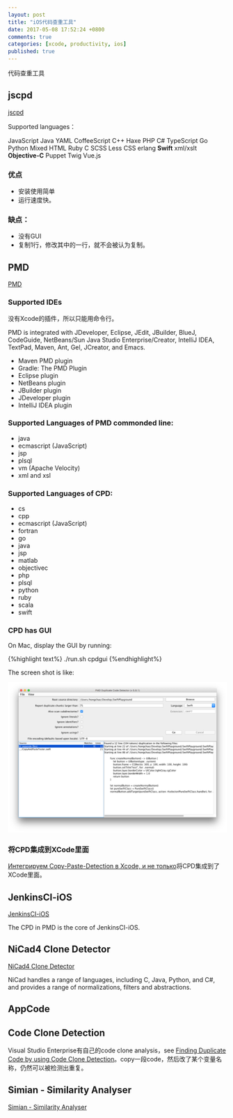 ```yaml
---
layout: post
title: "iOS代码查重工具"
date: 2017-05-08 17:52:24 +0800
comments: true
categories: [xcode, productivity, ios]
published: true
---
```




代码查重工具

<!-- more -->

## jscpd

[jscpd](https://github.com/kucherenko/jscpd)

Supported languages： 

JavaScript	Java	YAML
CoffeeScript	C++	Haxe
PHP	C#	TypeScript
Go	Python	Mixed HTML
Ruby	C	SCSS
Less	CSS	erlang
**Swift**	xml/xslt	**Objective-C**
Puppet	Twig	Vue.js

### 优点

* 安装使用简单
* 运行速度快。

### 缺点：

* 没有GUI
* 复制1行，修改其中的一行，就不会被认为复制。


## PMD

[PMD](https://pmd.github.io/)

### Supported IDEs

没有Xcode的插件，所以只能用命令行。

PMD is integrated with JDeveloper, Eclipse, JEdit, JBuilder, BlueJ, CodeGuide, NetBeans/Sun Java Studio Enterprise/Creator, IntelliJ IDEA, TextPad, Maven, Ant, Gel, JCreator, and Emacs.


* Maven PMD plugin
* Gradle: The PMD Plugin
* Eclipse plugin
* NetBeans plugin
* JBuilder plugin
* JDeveloper plugin
* IntelliJ IDEA plugin

### Supported Languages of PMD commonded line:

* java
* ecmascript (JavaScript)
* jsp
* plsql
* vm (Apache Velocity)
* xml and xsl

### Supported Languages of CPD:

* cs
* cpp
* ecmascript (JavaScript)
* fortran
* go
* java
* jsp
* matlab
* objectivec
* php
* plsql
* python
* ruby
* scala
* swift

### CPD has GUI

On Mac, display the GUI by running:

{%highlight text%}
./run.sh cpdgui
{%endhighlight%}

The screen shot is like:

![screenshot_cpd](/images/screenshot_cpd.png)

### 将CPD集成到XCode里面

[Интегрируем Copy-Paste-Detection в Xcode, и не только](https://habrahabr.ru/post/137875/)将CPD集成到了XCode里面。

## JenkinsCI-iOS

[JenkinsCI-iOS](https://github.com/cyupa/JenkinsCI-iOS)

The CPD in PMD is the core of JenkinsCI-iOS.


## NiCad4 Clone Detector

[NiCad4 Clone Detector](http://www.txl.ca/nicaddownload.html)

NiCad handles a range of languages, including C, Java, Python, and C#, and provides a range of normalizations, filters and abstractions.


## AppCode

## Code Clone Detection

Visual Studio Enterprise有自己的code clone analysis，see [Finding Duplicate Code by using Code Clone Detection](https://msdn.microsoft.com/en-us/library/hh205279.aspx)。copy一段code，然后改了某个变量名称，仍然可以被检测出重复。

## Simian - Similarity Analyser

[Simian - Similarity Analyser](http://www.harukizaemon.com/simian/)


